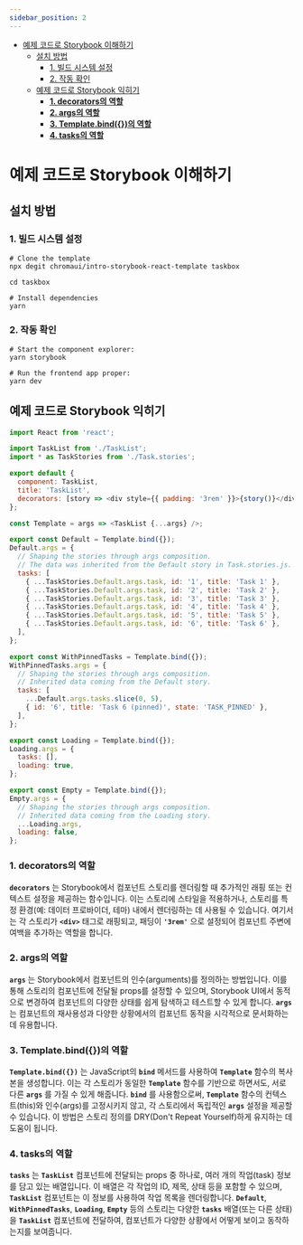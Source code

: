 ```yaml
---
sidebar_position: 2
---
```


- [예제 코드로 Storybook 이해하기](#예제-코드로-storybook-이해하기)
  - [설치 방법](#설치-방법)
    - [1. 빌드 시스템 설정](#1-빌드-시스템-설정)
    - [2. 작동 확인](#2-작동-확인)
  - [예제 코드로 Storybook 익히기](#예제-코드로-storybook-익히기)
    - [**1. decorators의 역할**](#1-decorators의-역할)
    - [**2. args의 역할**](#2-args의-역할)
    - [**3. Template.bind({})의 역할**](#3-templatebind의-역할)
    - [**4. tasks의 역할**](#4-tasks의-역할)


# 예제 코드로 Storybook 이해하기

## 설치 방법

### 1. 빌드 시스템 설정
```
# Clone the template
npx degit chromaui/intro-storybook-react-template taskbox

cd taskbox

# Install dependencies
yarn
```

### 2. 작동 확인
```
# Start the component explorer:
yarn storybook

# Run the frontend app proper:
yarn dev
```

## 예제 코드로 Storybook 익히기

```js
import React from 'react';

import TaskList from './TaskList';
import * as TaskStories from './Task.stories';

export default {
  component: TaskList,
  title: 'TaskList',
  decorators: [story => <div style={{ padding: '3rem' }}>{story()}</div>],
};

const Template = args => <TaskList {...args} />;

export const Default = Template.bind({});
Default.args = {
  // Shaping the stories through args composition.
  // The data was inherited from the Default story in Task.stories.js.
  tasks: [
    { ...TaskStories.Default.args.task, id: '1', title: 'Task 1' },
    { ...TaskStories.Default.args.task, id: '2', title: 'Task 2' },
    { ...TaskStories.Default.args.task, id: '3', title: 'Task 3' },
    { ...TaskStories.Default.args.task, id: '4', title: 'Task 4' },
    { ...TaskStories.Default.args.task, id: '5', title: 'Task 5' },
    { ...TaskStories.Default.args.task, id: '6', title: 'Task 6' },
  ],
};

export const WithPinnedTasks = Template.bind({});
WithPinnedTasks.args = {
  // Shaping the stories through args composition.
  // Inherited data coming from the Default story.
  tasks: [
    ...Default.args.tasks.slice(0, 5),
    { id: '6', title: 'Task 6 (pinned)', state: 'TASK_PINNED' },
  ],
};

export const Loading = Template.bind({});
Loading.args = {
  tasks: [],
  loading: true,
};

export const Empty = Template.bind({});
Empty.args = {
  // Shaping the stories through args composition.
  // Inherited data coming from the Loading story.
  ...Loading.args,
  loading: false,
};
```

### **1. decorators의 역할**

 **`decorators`** 는 Storybook에서 컴포넌트 스토리를 렌더링할 때 추가적인 래핑 또는 컨텍스트 설정을 제공하는 함수입니다. 이는 스토리에 스타일을 적용하거나, 스토리를 특정 환경(예: 데이터 프로바이더, 테마) 내에서 렌더링하는 데 사용될 수 있습니다. 여기서는 각 스토리가 **`<div>`** 태그로 래핑되고, 패딩이 **`'3rem'`** 으로 설정되어 컴포넌트 주변에 여백을 추가하는 역할을 합니다.

### **2. args의 역할**

**`args`** 는 Storybook에서 컴포넌트의 인수(arguments)를 정의하는 방법입니다. 이를 통해 스토리의 컴포넌트에 전달될 props를 설정할 수 있으며, Storybook UI에서 동적으로 변경하여 컴포넌트의 다양한 상태를 쉽게 탐색하고 테스트할 수 있게 합니다. **`args`** 는 컴포넌트의 재사용성과 다양한 상황에서의 컴포넌트 동작을 시각적으로 문서화하는 데 유용합니다.

### **3. Template.bind({})의 역할**

**`Template.bind({})`** 는 JavaScript의 **`bind`** 메서드를 사용하여 **`Template`** 함수의 복사본을 생성합니다. 이는 각 스토리가 동일한 **`Template`** 함수를 기반으로 하면서도, 서로 다른 **`args`** 를 가질 수 있게 해줍니다. **`bind`** 를 사용함으로써, **`Template`** 함수의 컨텍스트(this)와 인수(args)를 고정시키지 않고, 각 스토리에서 독립적인 **`args`** 설정을 제공할 수 있습니다. 이 방법은 스토리 정의를 DRY(Don't Repeat Yourself)하게 유지하는 데 도움이 됩니다.

### **4. tasks의 역할**

**`tasks`** 는 **`TaskList`** 컴포넌트에 전달되는 props 중 하나로, 여러 개의 작업(task) 정보를 담고 있는 배열입니다. 이 배열은 각 작업의 ID, 제목, 상태 등을 포함할 수 있으며, **`TaskList`** 컴포넌트는 이 정보를 사용하여 작업 목록을 렌더링합니다. **`Default`**, **`WithPinnedTasks`**, **`Loading`**, **`Empty`** 등의 스토리는 다양한 **`tasks`** 배열(또는 다른 상태)을 **`TaskList`** 컴포넌트에 전달하여, 컴포넌트가 다양한 상황에서 어떻게 보이고 동작하는지를 보여줍니다.